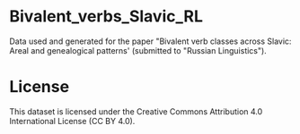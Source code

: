 # Bivalent_verbs_Slavic_RL
Data used and generated for the paper "Bivalent verb classes across Slavic: Areal and genealogical patterns' (submitted to "Russian Linguistics").

# License
This dataset is licensed under the Creative Commons Attribution 4.0 International License (CC BY 4.0).
